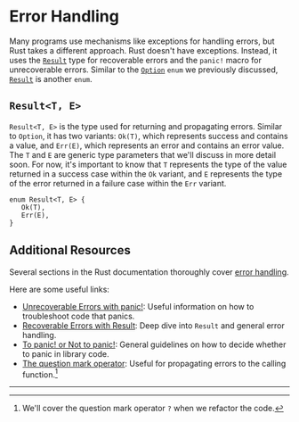# Error Handling

Many programs use mechanisms like exceptions for handling errors, but Rust takes
a different approach. Rust doesn't have exceptions. Instead, it uses the
[`Result`] type for recoverable errors and the `panic!` macro for unrecoverable
errors. Similar to the [`Option`] `enum` we previously discussed, [`Result`] is
another `enum`.

## `Result<T, E>`

`Result<T, E>` is the type used for returning and propagating errors. Similar to
`Option`, it has two variants: `Ok(T)`, which represents success and contains a
value, and `Err(E)`, which represents an error and contains an error value. The
`T` and `E` are generic type parameters that we'll discuss in more detail soon.
For now, it's important to know that `T` represents the type of the value
returned in a success case within the `Ok` variant, and `E` represents the type
of the error returned in a failure case within the `Err` variant.

```rust,noplayground
enum Result<T, E> {
   Ok(T),
   Err(E),
}
```

## Additional Resources

Several sections in the Rust documentation thoroughly cover [error handling].

Here are some useful links:

- [Unrecoverable Errors with panic!]: Useful information on how to troubleshoot
  code that panics.
- [Recoverable Errors with Result]: Deep dive into `Result` and general error
  handling.
- [To panic! or Not to panic!]: General guidelines on how to decide whether to
  panic in library code.
- [The question mark operator]: Useful for propagating errors to the calling
  function.[^1]

______________________________________________________________________

[^1]: We'll cover the question mark operator `?` when we refactor the code.

[error handling]: https://doc.rust-lang.org/book/ch09-00-error-handling.html
[recoverable errors with result]: https://doc.rust-lang.org/book/ch09-02-recoverable-errors-with-result.html
[the question mark operator]: https://doc.rust-lang.org/reference/expressions/operator-expr.html#the-question-mark-operator
[to panic! or not to panic!]: https://doc.rust-lang.org/book/ch09-03-to-panic-or-not-to-panic.html
[unrecoverable errors with panic!]: https://doc.rust-lang.org/book/ch09-01-unrecoverable-errors-with-panic.html
[`option`]: https://doc.rust-lang.org/std/option/enum.Option.html
[`result`]: https://doc.rust-lang.org/std/result/enum.Result.html
